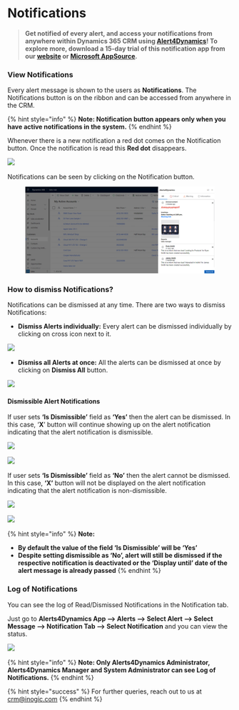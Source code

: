 # Notifications

> #### Get notified of every alert, and access your notifications from anywhere within Dynamics 365 CRM using [Alert4Dynamics](https://bit.ly/3C3EvY9)! To explore more, download a 15-day trial of this notification app from our [website](https://bit.ly/3C3EvY9) or [Microsoft AppSource](https://appsource.microsoft.com/en-gb/product/dynamics-365/inogic.alerts-4-dynamics-add-manage-schedule-notification?tab=Overview).

### View Notifications

Every alert message is shown to the users as **Notifications**. The Notifications button is on the ribbon and can be accessed from anywhere in the CRM.

{% hint style="info" %}
**Note: Notification button appears only when you have active notifications in the system.**&#x20;
{% endhint %}

Whenever there is a new notification a red dot comes on the Notification button. Once the notification is read this **Red dot** disappears.

![](../../.gitbook/assets/Noti\_1.png)

Notifications can be seen by clicking on the Notification button.

<figure><img src="../../.gitbook/assets/View and dismiss notifications (1).png" alt=""><figcaption></figcaption></figure>

### How to dismiss Notifications?

Notifications can be dismissed at any time. There are two ways to dismiss Notifications:

* **Dismiss Alerts individually:** Every alert can be dismissed individually by clicking on cross icon next to it.

![](<../../.gitbook/assets/Noti\_3 (1).png>)

* **Dismiss all Alerts at once:** All the alerts can be dismissed at once by clicking on **Dismiss All** button.

![](../../.gitbook/assets/Noti\_4.png)

#### Dismissible Alert Notifications

If user sets **‘Is Dismissible’** field as **‘Yes’** then the alert can be dismissed. In this case, ‘**X**’ button will continue showing up on the alert notification indicating that the alert notification is dismissible.

![](../../.gitbook/assets/Dismiss\_1.png)

![](<../../.gitbook/assets/Dismiss\_2 (1).png>)

If user sets **‘Is Dismissible’** field as **‘No’** then the alert cannot be dismissed. In this case, **‘X’** button will not be displayed on the alert notification indicating that the alert notification is non-dismissible.

![](<../../.gitbook/assets/Dismiss\_3 (2).png>)

![](<../../.gitbook/assets/Dismiss\_4 (1).png>)

{% hint style="info" %}
**Note:**

* **By default the value of the field ‘Is Dismissible’ will be ‘Yes’**&#x20;
* **Despite setting dismissible as ‘No’, alert will still be dismissed if the respective notification is deactivated or the ‘Display until’ date of the alert message is already passed**
{% endhint %}

### Log of Notifications

You can see the log of Read/Dismissed Notifications in the Notification tab.

Just go to **Alerts4Dynamics App --> Alerts --> Select Alert --> Select Message --> Notification Tab --> Select Notification** and you can view the status.&#x20;

![](../../.gitbook/assets/Noti\_5.png)

{% hint style="info" %}
**Note: Only Alerts4Dynamics Administrator, Alerts4Dynamics Manager and System Administrator can see Log of Notifications.**
{% endhint %}

&#x20;

{% hint style="success" %}
For further queries, reach out to us at [crm@inogic.com](mailto:crm@inogic.com)
{% endhint %}

